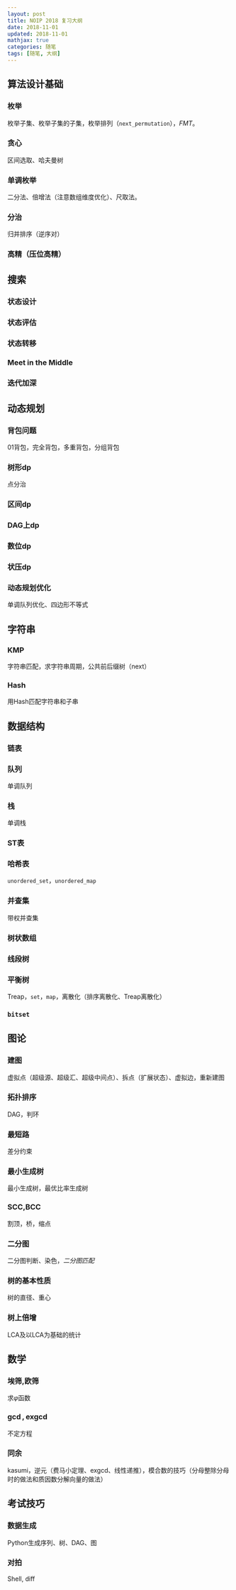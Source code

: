 ```yaml
---
layout: post
title: NOIP 2018 复习大纲
date: 2018-11-01
updated: 2018-11-01
mathjax: true
categories: 随笔
tags: [随笔, 大纲]
---
```


## 算法设计基础

### 枚举

枚举子集、枚举子集的子集，枚举排列（`next_permutation`），*FMT*。

<!-- more -->

### 贪心

区间选取、哈夫曼树

### 单调枚举

二分法、倍增法（注意数组维度优化）、尺取法。

### 分治

归并排序（逆序对）

### 高精（压位高精）

## 搜索

### 状态设计

### 状态评估

### 状态转移

### Meet in the Middle

### 迭代加深

## 动态规划

### 背包问题

01背包，完全背包，多重背包，分组背包

### 树形dp

点分治

### 区间dp

### DAG上dp

### 数位dp

### 状压dp

### 动态规划优化

单调队列优化、四边形不等式

## 字符串

### KMP

字符串匹配，求字符串周期，公共前后缀树（next）

### Hash

用Hash匹配字符串和子串

## 数据结构

### 链表

### 队列

单调队列

### 栈

单调栈

### ST表

### 哈希表

`unordered_set`，`unordered_map`

### 并查集

带权并查集

### 树状数组

### 线段树

### 平衡树

Treap，`set`，`map`，离散化（排序离散化、Treap离散化）

### `bitset`

## 图论

### 建图

虚拟点（超级源、超级汇、超级中间点）、拆点（扩展状态）、虚拟边，重新建图

### 拓扑排序

DAG，判环

### 最短路

差分约束

### 最小生成树

最小生成树，最优比率生成树

### SCC,BCC

割顶，桥，缩点

### 二分图

二分图判断、染色，*二分图匹配*

### 树的基本性质

树的直径、重心

### 树上倍增

LCA及以LCA为基础的统计

## 数学

### 埃筛,欧筛

求$\varphi$函数

### $\gcd,\text{exgcd}$

不定方程

### 同余

kasumi，逆元（费马小定理、$\text{exgcd}$、线性递推），模合数的技巧（分母整除分母时的做法和质因数分解向量的做法）

## 考试技巧

### 数据生成

Python生成序列、树、DAG、图

### 对拍

Shell, diff